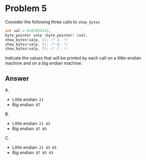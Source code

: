 # Problem 5

Consider the following three calls to `show_bytes`

```C
int val = 0x87654321;
byte_pointer valp (byte_pointer) &val;
show_bytes(valp, 1); /* A. */
show_bytes(valp, 2); /* B. */
show_bytes(valp, 3); /* C. */
```

Indicate the values that will be printed by each call on a little-endian machine and on a big endian machine:

## Answer

A.

- Little endian: `21`
- Big endian: `87`

B.

- Little endian: `21 43`
- Big endian: `87 65`

C.

- Little endian: `21 43 65`
- Big endian: `87 65 43`

